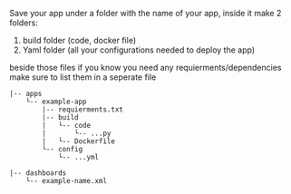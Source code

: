 Save your app under a folder with the name of your app, inside it make 2 folders:
1. build folder (code, docker file)
2. Yaml folder (all your configurations needed to deploy the app)

beside those files if you know you need any requierments/dependencies make sure to list them in a seperate file

	|-- apps
		└-- example-app
			|-- requierments.txt
			|-- build
			|	└-- code
			|		└-- ...py
			|	└-- Dockerfile
			└-- config
				└-- ...yml
					
	|-- dashboards
		└-- example-name.xml

